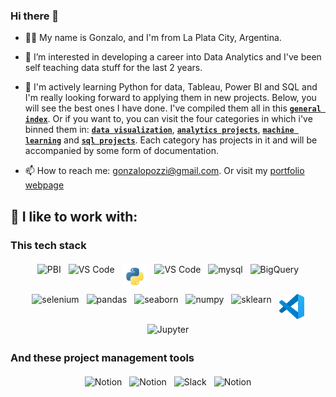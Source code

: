 ### Hi there 👋

- 👨‍💻 My name is Gonzalo, and I'm from La Plata City, Argentina.

- 👀 I’m interested in developing a career into Data Analytics and I've been self teaching data stuff for the last 2 years.

- 🌱 I'm actively learning Python for data, Tableau, Power BI and SQL and I'm really looking forward to applying them in new projects. Below, you will see the best ones I have done. I've compiled them all in this **[`general index`](https://github.com/gpozzi/index_general/blob/main/README.md)**. Or if you want to, you can visit the four categories in which i've binned them in: **[`data visualization`](https://github.com/gpozzi/data-visualization)**, **[`analytics projects`](https://github.com/gpozzi/python-analytics-projects)**, **[`machine learning`](https://github.com/gpozzi/machine-learning)** and **[`sql projects`](https://github.com/gpozzi/sql-projects)**. Each category has projects in it and will be accompanied by some form of documentation.

- 📫 How to reach me: gonzalopozzi@gmail.com. Or visit my [portfolio webpage](https://gonzalopozzi.com.ar/)

## 🧰 I like to work with:

### This tech stack

<p align="center">
<img src="https://static.wikia.nocookie.net/logopedia/images/8/8c/Kisspng-power-bi-business-intelligence-microsoft-azure-mic-office-365-d-nieuwe-cloud-omgeving-dynamics-on-5be7b365088c80.991032501541911397035.png/revision/latest/scale-to-width-down/1200?cb=20210722190700&path-prefix=es" alt="PBI" height="40" style="vertical-align:top; margin:4px"> <img src="https://cdn.worldvectorlogo.com/logos/tableau-software.svg" alt="VS Code" height="40" style="vertical-align:top; margin:4px"> <img src="https://raw.githubusercontent.com/github/explore/80688e429a7d4ef2fca1e82350fe8e3517d3494d/topics/python/python.png" alt="Python" height="40" style="vertical-align:top; margin:4px"> <img src="https://lh3.ggpht.com/e3oZddUHSC6EcnxC80rl_6HbY94sM63dn6KrEXJ-C4GIUN-t1XM0uYA_WUwyhbIHmVMH=w300" alt="VS Code" height="40" style="vertical-align:top; margin:4px"> <img src="https://cursosdedesarrollo.com/wp-content/uploads/2019/08/Mysql-dolphin-square.svg.png" alt="mysql" height="40" style="vertical-align:top; margin:4px"> <img src="https://cdn.icon-icons.com/icons2/2699/PNG/512/google_bigquery_logo_icon_168150.png" alt="BigQuery" height="40" style="vertical-align:top; margin:4px"><img src="https://avatars0.githubusercontent.com/u/983927?v=3&s=400" alt="selenium" height="40" style="vertical-align:top; margin:4px"> <img src="https://upload.wikimedia.org/wikipedia/commons/thumb/2/22/Pandas_mark.svg/1200px-Pandas_mark.svg.png" alt="pandas" height="40" style="vertical-align:top; margin:4px"> <img src="https://seaborn.pydata.org/_images/logo-tall-lightbg.svg" alt="seaborn" height="40" style="vertical-align:top; margin:4px"> <img src="https://user-images.githubusercontent.com/67586773/105040771-43887300-5a88-11eb-9f01-bee100b9ef22.png" alt="numpy" height="40" style="vertical-align:top; margin:4px"> <img src="https://upload.wikimedia.org/wikipedia/commons/thumb/0/05/Scikit_learn_logo_small.svg/1200px-Scikit_learn_logo_small.svg.png" alt="sklearn" height="40" style="vertical-align:top; margin:4px"> <img src="https://raw.githubusercontent.com/github/explore/80688e429a7d4ef2fca1e82350fe8e3517d3494d/topics/visual-studio-code/visual-studio-code.png" alt="VSCode" height="40" style="vertical-align:top; margin:4px"> <img src="https://upload.wikimedia.org/wikipedia/commons/thumb/3/38/Jupyter_logo.svg/518px-Jupyter_logo.svg.png" alt="Jupyter" height="40" style="vertical-align:top; margin:4px">
</p> 

### And these project management tools

<p align="center">
<img src="https://cdn.worldvectorlogo.com/logos/notion-2.svg" alt="Notion" height="40" style="vertical-align:top; margin:4px"> <img src="https://img.icons8.com/color/452/trello.png" alt="Notion" height="40" style="vertical-align:top; margin:4px"> <img src="https://image.flaticon.com/icons/png/512/2111/2111615.png" alt="Slack" height="40" style="vertical-align:top; margin:4px"> <img src="https://static-00.iconduck.com/assets.00/jira-icon-512x512-z7na7dot.png" alt="Notion" height="40" style="vertical-align:top; margin:4px">
</p> 
